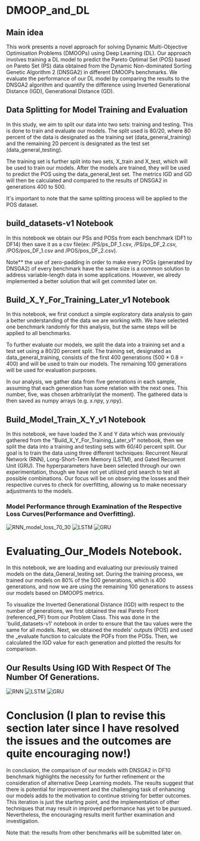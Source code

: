 # DMOOP_and_DL

## Main idea
This work presents a novel approach for solving Dynamic Multi-Objective Optimisation Problems (DMOOPs) using Deep Learning (DL). Our approach involves training a DL model to predict the Pareto Optimal Set (POS) based on Pareto Set (PS) data obtained from the Dynamic Non-dominated Sorting Genetic Algorithm 2 (DNSGA2) in different DMOOPs benchmarks. We evaluate the performance of our DL model by comparing the results to the DNSGA2 algorithm and quantify the difference using Inverted Generational Distance (IGD), Generational Distance (GD).

## Data Splitting for Model Training and Evaluation

In this study, we aim to split our data into two sets: training and testing. This is done to train and evaluate our models. The split used is 80/20, where 80 percent of the data is designated as the training set (data_general_training) and the remaining 20 percent is designated as the test set (data_general_testing).

The training set is further split into two sets, X_train and X_test, which will be used to train our models. After the models are trained, they will be used to predict the POS using the data_general_test set. The metrics IGD and GD will then be calculated and compared to the results of DNSGA2 in generations 400 to 500.

It's important to note that the same splitting process will be applied to the POS dataset.

## build_datasets-v1 Notebook
In this notebook we obtain our PSs and POSs from each benchmark (DF1 to DF14) then save it as a csv file(ex: /PS/ps_DF_1.csv, /PS/ps_DF_2.csv, /POS/pos_DF_1.csv and /POS/pos_DF_2.csv).

Note** the use of zero-padding in order to make every POSs (generated by DNSGA2) of every benchmark have the same size is a common solution to address variable-length data in some applications. However, we alredy implemented a better solution that will get commited later on.

## Build_X_Y_For_Training_Later_v1 Notebook
In this notebook, we first conduct a simple exploratory data analysis to gain a better understanding of the data we are working with. We have selected one benchmark randomly for this analysis, but the same steps will be applied to all benchmarks.

To further evaluate our models, we split the data into a training set and a test set using a 80/20 percent split. The training set, designated as data_general_training, consists of the first 400 generations (500 * 0.8 = 400) and will be used to train our models. The remaining 100 generations will be used for evaluation purposes.

In our analysis, we gather data from five generations in each sample, assuming that each generation has some relation with the next ones. This number, five, was chosen arbitrarily(at the moment). The gathered data is then saved as numpy arrays (e.g. x.npy, y.npy).

## Build_Model_Train_X_Y_v1 Notebook
In this notebook, we have loaded the X and Y data which was previously gathered from the "Build_X_Y_For_Training_Later_v1" notebook, then we split the data into a training and testing sets with 60/40 percent split. Our goal is to train the data using three different techniques: Recurrent Neural Network (RNN), Long-Short-Term Memory (LSTM), and Gated Recurrent Unit (GRU). The hyperparameters have been selected through our own experimentation, though we have not yet utilized grid search to test all possible combinations. Our focus will be on observing the losses and their respective curves to check for overfitting, allowing us to make necessary adjustments to the models.

### Model Performance through Examination of the Respective Loss Curves(Performance and Overfitting).
![RNN_model_loss_70_30](https://github.com/ilyesBoukraa/DMOOP_and_DL/blob/main/performance/RNN_model_loss_60_40_5_gen.png)
![LSTM](https://github.com/ilyesBoukraa/DMOOP_and_DL/blob/main/performance/LSTM_model_loss_60_40_5_gen.png)
![GRU](https://github.com/ilyesBoukraa/DMOOP_and_DL/blob/main/performance/GRU_model_loss_60_40_5_gen.png)

# Evaluating_Our_Models Notebook.
In this notebook, we are loading and evaluating our previously trained models on the data_General_testing set. During the training process, we trained our models on 80% of the 500 generations, which is 400 generations, and now we are using the remaining 100 generations to assess our models based on DMOOPS metrics.

To visualize the Inverted Generational Distance (IGD) with respect to the number of generations, we first obtained the real Pareto Front (referenced_PF) from our Problem Class. This was done in the 'build_datasets-v1' notebook in order to ensure that the tau values were the same for all models. Next, we obtained the models' outputs (POS) and used the _evaluate function to calculate the POFs from the POSs. Then, we calculated the IGD value for each generation and plotted the results for comparison.

## Our Results Using IGD With Respect Of The Number Of Generations.
![RNN](https://github.com/ilyesBoukraa/DMOOP_and_DL/blob/main/performance/dnsga2_vs_model/Convergence_DNSGA2_in_DF10_using_RNN.png)
![LSTM](https://github.com/ilyesBoukraa/DMOOP_and_DL/blob/main/performance/dnsga2_vs_model/Convergence_DNSGA2_in_DF10_using_LSTM.png)
![GRU](https://github.com/ilyesBoukraa/DMOOP_and_DL/blob/main/performance/dnsga2_vs_model/Convergence_DNSGA2_in_DF10_using_GRU.png)



# Conclusion (I plan to revise this section later since I have resolved the issues and the outcomes are quite encouraging now!)
In conclusion, the comparison of our models with DNSGA2 in DF10 benchmark highlights the necessity for further refinement or the consideration of alternative Deep Learning models. The results suggest that there is potential for improvement and the challenging task of enhancing our models adds to the motivation to continue striving for better outcomes. This iteration is just the starting point, and the implementation of other techniques that may result in improved performance has yet to be pursued. Nevertheless, the encouraging results merit further examination and investigation.

Note that: the results from other benchmarks will be submitted later on.
